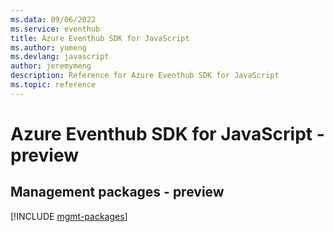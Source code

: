 ```yaml
---
ms.data: 09/06/2022
ms.service: eventhub
title: Azure Eventhub SDK for JavaScript
ms.author: yumeng
ms.devlang: javascript
author: jeremymeng
description: Reference for Azure Eventhub SDK for JavaScript
ms.topic: reference
---
```

# Azure Eventhub SDK for JavaScript - preview

## Management packages - preview
[!INCLUDE [mgmt-packages](eventhub-mgmt-index.md)]
